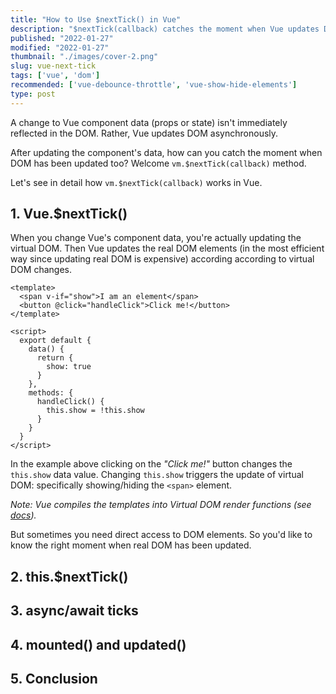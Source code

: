 ```yaml
---
title: "How to Use $nextTick() in Vue"
description: "$nextTick(callback) catches the moment when Vue updates DOM."  
published: "2022-01-27"
modified: "2022-01-27"
thumbnail: "./images/cover-2.png"
slug: vue-next-tick
tags: ['vue', 'dom']
recommended: ['vue-debounce-throttle', 'vue-show-hide-elements']
type: post
---
```


A change to Vue component data (props or state) isn't immediately reflected in the DOM. Rather, Vue updates DOM asynchronously.  

After updating the component's data, how can you catch the moment when DOM has been updated too? Welcome `vm.$nextTick(callback)` method.  

Let's see in detail how `vm.$nextTick(callback)` works in Vue.  

## 1. Vue.$nextTick()

When you change Vue's component data, you're actually updating the virtual DOM. Then Vue updates the real DOM elements (in the most efficient way since updating real DOM is expensive) according according to virtual DOM changes.  

```vue
<template>
  <span v-if="show">I am an element</span>
  <button @click="handleClick">Click me!</button>
</template>

<script>
  export default {
    data() {
      return {
        show: true
      }
    },
    methods: {
      handleClick() {
        this.show = !this.show
      }
    }
  }
</script>
```

In the example above clicking on the *"Click me!"* button changes the `this.show` data value. Changing `this.show` triggers the update of virtual DOM: specifically showing/hiding the `<span>` element.  

*Note: Vue compiles the templates into Virtual DOM render functions (see [docs](https://vuejs.org/v2/guide/syntax.html)).* 

But sometimes you need direct access to DOM elements. So you'd like to know the right moment when real DOM has been updated.  



## 2. this.$nextTick()

## 3. async/await ticks

## 4. mounted() and updated()

## 5. Conclusion